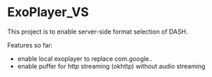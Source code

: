 # ExoPlayer_VS #

This project is to enable server-side format selection of DASH.


Features so far:
* enable local exoplayer to replace com.google..
* enable puffer for http streaming (okhttp) without audio streaming
